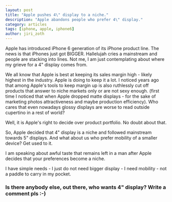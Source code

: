 ```yaml
---
layout: post
title: "Apple pushes 4\" display to a niche."
description: "Apple abandons people who prefer 4\" display."
category: articles
tags: [iphone, apple, iphone6]
author: jiri_zoth
---
```


Apple has introduced iPhone 6 generation of its iPhone product line. The news is that iPhones just got BIGGER. Hallelujah cries a mainstream and people are stacking into lines. Not me, I am just contemplating about where my grieve for a 4" display comes from.

We all know that Apple is best at keeping its sales margin high - likely highest in the industry. Apple is doing to keep it a lot.
I noticed years ago that among Apple's tools to keep margin up is also ruthlessly cut off products that answer to niche markets only or are not sexy enough. (first time I noticed that when Apple dropped matte displays - for the sake of marketing photos attractiveness and maybe production efficiency). Who cares that even nowadays glossy displays are worse to read outside cupertino in a  rest of world?

Well, it is Apple's right to decide over product portfolio. No doubt about that.

So, Apple decided that 4" display is a niche and followed mainstream towards 5" displays. And what about us who prefer mobility of a smaller device? Get used to it.

I am speaking about awful taste that remains left in a man after Apple decides that your preferences become a niche.

I have simple needs - I just do not need bigger display - I need mobility - not a paddle to carry in my pocket.

### Is there anybody else, out there, who wants 4" display? Write a comment pls :-)


